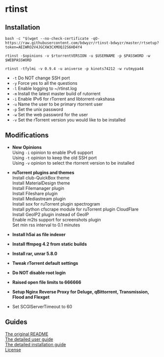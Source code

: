 # rtinst



## Installation

```
bash -c "$(wget --no-check-certificate -qO- https://raw.githubusercontent.com/bdwyzr/rtinst-bdwyzr/master/rtsetup?token=AEIWRO2V4JGCXW3CXMOQJ2S6HD4Y4
```
```
rtinst -$opinions -v $rtorrentVERSION -u $USERNAME -p $PASSWORD -w $WEBPASSWORD
```
```
rtinst -tfylmi -v 0.9.4 -u aniverse -p kinots74212 -w rutmypa44  
```

- `-t` Do NOT change SSH port  
- `-y` Force yes to all the questions  
- `-l` Enable logging to ~/rtinst.log  
- `-m` Install the latest master build of rutorrent  
- `-i` Enable IPv6 for rTorrent and libtorrent-rakshasa  
- `-u` Name the user to be primary rtorrent user  
- `-p` Set the unix password  
- `-w` Set the web password for the user  
- `-v` Set the rTorrent version you would like to be installed  

## Modifications

- **New Opinions**  
Using `-i` opinion to enable IPv6 support  
Using `-t` opinion to keep the old SSH port  
Using `-v` opinion to select the rtorrent version to be installed  

- **ruTorrent plugins and themes**  
Install club-QuickBox theme  
Install MaterialDesign theme  
Install Filemanager plugin  
Install Fileshare plugin  
Install Mediastream plugin  
Install sox for ruTorrent plugin spectrogram  
Install python cfscrape module for ruTorrent plugin CloudFlare  
Install GeoIP2 plugin instead of GeoIP  
Enable m2ts support for screenshots plugin  
Set min rss interval to 0.1 minutes  

- **Install h5ai as file indexer**  
- **Install ffmpeg 4.2 from static builds**  
- **Install rar, unrar 5.8.0**  
- **Tweak rTorrent default settings**  
- **Do NOT disable root login**  
- **Raised open file limits to 666666**  
- **Setup Nginx Reverse Proxy for Deluge, qBittorrent, Transmission, Flood and Flexget**  
- Set SCGIServerTimeout to 60  



## Guides

[The original README](https://github.com/arakasi72/rtinst/blob/master/README.md)  
[The detailed user guide](https://github.com/arakasi72/rtinst/wiki/Guide)  
[The detailed installation guide](https://github.com/arakasi72/rtinst/wiki/Installing-rtinst)  
[License](https://github.com/arakasi72/rtinst/blob/master/LICENSE)  

